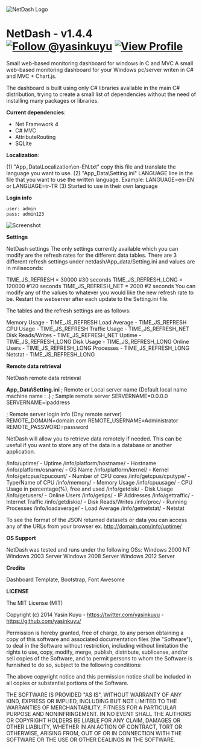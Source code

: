 ![NetDash Logo](/http://i60.tinypic.com/2r5dthz.png)

NetDash - v1.4.4  [![Follow @yasinkuyu](https://dev.twitter.com/sites/default/files/images_documentation/bird_blue_32.png)](https://twitter.com/yasinkuyu) [![View Profile](https://dlc1-s.licdn.com/sites/default/files/InBug-30px-R.png)](http://www.linkedin.com/in/yasinkuyu/)
======

Small web-based monitoring dashboard for windows in C and MVC
A small web-based monitoring dashboard for your Windows pc/server writen in C# and MVC + Chart.js.

The dashboard is built using only C# libraries available in the main C# distribution, trying to create a small list of dependencies without the need of installing many packages or libraries.

**Current dependencies**:

- Net Framework 4
- C# MVC 
- AttributeRouting
- SQLite

**Localization**:

(1) "App_Data\Localization\en-EN.txt" copy this file and translate the language you want to use.
(2) "App_Data\Setting.ini" LANGUAGE line in the file that you want to use the written language. Example: LANGUAGE=en-EN or LANGUAGE=tr-TR
(3) Started to use in their own language

**Login info**

	user: admin
	pass: admin123

![Screenshot](/http://i59.tinypic.com/wuf1n6.png)

**Settings**

NetDash settings
The only settings currently available which you can modify are the refresh rates for the different data tables. There are 3 different refresh settings under netdash/App_data/Setting.ini and values are in miliseconds:

TIME_JS_REFRESH = 30000			#30 seconds
TIME_JS_REFRESH_LONG = 120000	#120 seconds
TIME_JS_REFRESH_NET = 2000		#2 seconds
You can modify any of the values to whatever you would like the new refresh rate to be. Restart the webserver after each update to the Setting.ini file.

The tables and the refresh settings are as follows:

Memory Usage - TIME_JS_REFRESH
Load Average - TIME_JS_REFRESH
CPU Usage - TIME_JS_REFRESH
Traffic Usage - TIME_JS_REFRESH_NET
Disk Reads/Writes - TIME_JS_REFRESH_NET
Uptime - TIME_JS_REFRESH_LONG
Disk Usage - TIME_JS_REFRESH_LONG
Online Users - TIME_JS_REFRESH_LONG
Processes - TIME_JS_REFRESH_LONG
Netstat - TIME_JS_REFRESH_LONG

**Remote data retrieval**	

NetDash remote data retrieval
	
**App_Data\Setting.ini**
; Remote or Local server name (Default local name machine name : .)
; Sample remote server SERVERNAME=0.0.0.0
SERVERNAME=ipaddress
        
; Remote server login info (Ony remote server)
REMOTE_DOMAIN=domain.com
REMOTE_USERNAME=Administrator
REMOTE_PASSWORD=password

NetDash will allow you to retrieve data remotely if needed. This can be useful if you want to store any of the data in a database or another application.

/info/uptime/				- Uptime
/info/platform/hostname/	- Hostname
/info/platform/osname/		- OS Name
/info/platform/kernel/		- Kernel
/info/getcpus/cpucount/		- Number of CPU cores
/info/getcpus/cputype/		- Type/Name of CPU
/info/memory/				- Memory Usage
/info/cpuusage/				- CPU Usage in percentage(%), free and used
/info/getdisk/				- Disk Usage
/info/getusers/				- Online Users
/info/getips/				- IP Addresses
/info/gettraffic/			- Internet Traffic
/info/getdiskio/			- Disk Reads/Writes
/info/proc/					- Running Processes
/info/loadaverage/			- Load Average
/info/getnetstat/			- Netstat

To see the format of the JSON returned datasets or data you can access any of the URLs from your browser ex. http://domain.com/info/uptime/ 

**OS Support**

NetDash was tested and runs under the following OSs:
Windows 2000 NT
Windows 2003 Server
Windows 2008 Server
Windows 2012 Server

**Credits**

Dashboard Template, Bootstrap, Font Awesome

**LICENSE**

The MIT License (MIT)

Copyright (c) 2014 Yasin Kuyu - https://twitter.com/yasinkuyu - https://github.com/yasinkuyu/

Permission is hereby granted, free of charge, to any person obtaining a copy
of this software and associated documentation files (the "Software"), to deal
in the Software without restriction, including without limitation the rights
to use, copy, modify, merge, publish, distribute, sublicense, and/or sell
copies of the Software, and to permit persons to whom the Software is
furnished to do so, subject to the following conditions:

The above copyright notice and this permission notice shall be included in all
copies or substantial portions of the Software.

THE SOFTWARE IS PROVIDED "AS IS", WITHOUT WARRANTY OF ANY KIND, EXPRESS OR
IMPLIED, INCLUDING BUT NOT LIMITED TO THE WARRANTIES OF MERCHANTABILITY,
FITNESS FOR A PARTICULAR PURPOSE AND NONINFRINGEMENT. IN NO EVENT SHALL THE
AUTHORS OR COPYRIGHT HOLDERS BE LIABLE FOR ANY CLAIM, DAMAGES OR OTHER
LIABILITY, WHETHER IN AN ACTION OF CONTRACT, TORT OR OTHERWISE, ARISING FROM,
OUT OF OR IN CONNECTION WITH THE SOFTWARE OR THE USE OR OTHER DEALINGS IN THE
SOFTWARE.
